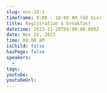 ```yaml
---
slug: nov-28-1
timeframe: 9:00 - 10:00 AM (60 min)
title: Registration & breakfast
datetime: 2023-11-28T09:00:00.000Z
date: Nov 28, 2023
time: 09:00 AM
isChild: false
hasPage: false
speakers:
  -
tags:
youtube:
youtubeUrl:
---
```

